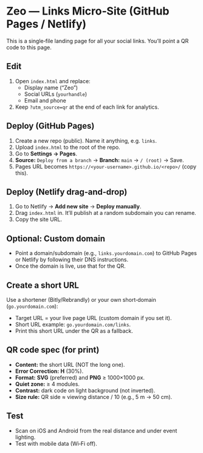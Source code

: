 # Zeo — Links Micro‑Site (GitHub Pages / Netlify)

This is a single‑file landing page for all your social links. You’ll point a QR code to this page.

## Edit
1. Open `index.html` and replace:
   - Display name (“Zeo”)
   - Social URLs (`yourhandle`)
   - Email and phone
2. Keep `?utm_source=qr` at the end of each link for analytics.

## Deploy (GitHub Pages)
1. Create a new repo (public). Name it anything, e.g. `links`.
2. Upload `index.html` to the root of the repo.
3. Go to **Settings → Pages**.
4. **Source:** `Deploy from a branch` → **Branch:** `main` → `/ (root)` → Save.
5. Pages URL becomes `https://<your-username>.github.io/<repo>/` (copy this).

## Deploy (Netlify drag‑and‑drop)
1. Go to Netlify → **Add new site** → **Deploy manually**.
2. Drag `index.html` in. It’ll publish at a random subdomain you can rename.
3. Copy the site URL.

## Optional: Custom domain
- Point a domain/subdomain (e.g., `links.yourdomain.com`) to GitHub Pages or Netlify by following their DNS instructions.
- Once the domain is live, use that for the QR.

## Create a short URL
Use a shortener (Bitly/Rebrandly) or your own short‑domain (`go.yourdomain.com`):
- Target URL = your live page URL (custom domain if you set it).
- Short URL example: `go.yourdomain.com/links`.
- Print this short URL under the QR as a fallback.

## QR code spec (for print)
- **Content:** the short URL (NOT the long one).
- **Error Correction:** **H** (30%).
- **Format:** **SVG** (preferred) and **PNG** ≥ 1000×1000 px.
- **Quiet zone:** ≥ 4 modules.
- **Contrast:** dark code on light background (not inverted).
- **Size rule:** QR side ≈ viewing distance / 10 (e.g., 5 m → 50 cm).

## Test
- Scan on iOS and Android from the real distance and under event lighting.
- Test with mobile data (Wi‑Fi off).

